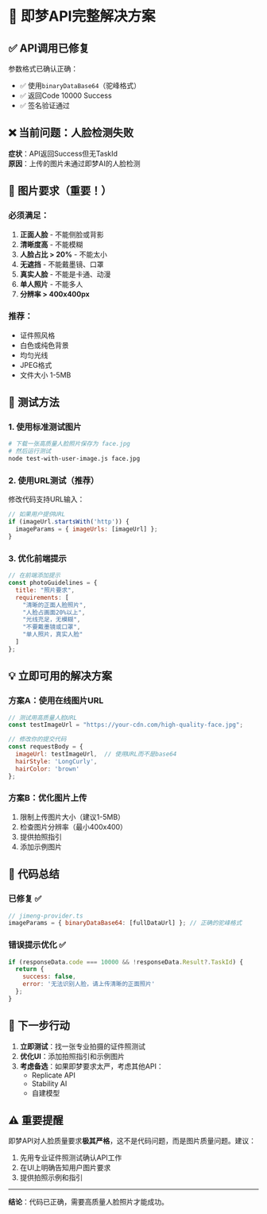 # 🎯 即梦API完整解决方案

## ✅ API调用已修复
参数格式已确认正确：
- ✅ 使用`binaryDataBase64`（驼峰格式）
- ✅ 返回Code 10000 Success
- ✅ 签名验证通过

## ❌ 当前问题：人脸检测失败
**症状**：API返回Success但无TaskId  
**原因**：上传的图片未通过即梦AI的人脸检测

## 📸 图片要求（重要！）

### 必须满足：
1. **正面人脸** - 不能侧脸或背影
2. **清晰度高** - 不能模糊
3. **人脸占比 > 20%** - 不能太小
4. **无遮挡** - 不能戴墨镜、口罩
5. **真实人脸** - 不能是卡通、动漫
6. **单人照片** - 不能多人
7. **分辨率 > 400x400px**

### 推荐：
- 证件照风格
- 白色或纯色背景
- 均匀光线
- JPEG格式
- 文件大小 1-5MB

## 🔧 测试方法

### 1. 使用标准测试图片
```bash
# 下载一张高质量人脸照片保存为 face.jpg
# 然后运行测试
node test-with-user-image.js face.jpg
```

### 2. 使用URL测试（推荐）
修改代码支持URL输入：
```javascript
// 如果用户提供URL
if (imageUrl.startsWith('http')) {
  imageParams = { imageUrls: [imageUrl] };
}
```

### 3. 优化前端提示
```javascript
// 在前端添加提示
const photoGuidelines = {
  title: "照片要求",
  requirements: [
    "清晰的正面人脸照片",
    "人脸占画面20%以上",
    "光线充足，无模糊",
    "不要戴墨镜或口罩",
    "单人照片，真实人脸"
  ]
};
```

## 💡 立即可用的解决方案

### 方案A：使用在线图片URL
```javascript
// 测试用高质量人脸URL
const testImageUrl = "https://your-cdn.com/high-quality-face.jpg";

// 修改你的提交代码
const requestBody = {
  imageUrl: testImageUrl,  // 使用URL而不是base64
  hairStyle: 'LongCurly',
  hairColor: 'brown'
};
```

### 方案B：优化图片上传
1. 限制上传图片大小（建议1-5MB）
2. 检查图片分辨率（最小400x400）
3. 提供拍照指引
4. 添加示例图片

## 📝 代码总结

### 已修复 ✅
```javascript
// jimeng-provider.ts
imageParams = { binaryDataBase64: [fullDataUrl] }; // 正确的驼峰格式
```

### 错误提示优化 ✅
```javascript
if (responseData.code === 10000 && !responseData.Result?.TaskId) {
  return {
    success: false,
    error: '无法识别人脸，请上传清晰的正面照片'
  };
}
```

## 🚀 下一步行动

1. **立即测试**：找一张专业拍摄的证件照测试
2. **优化UI**：添加拍照指引和示例图片
3. **考虑备选**：如果即梦要求太严，考虑其他API：
   - Replicate API
   - Stability AI
   - 自建模型

## ⚠️ 重要提醒
即梦API对人脸质量要求**极其严格**，这不是代码问题，而是图片质量问题。建议：
1. 先用专业证件照测试确认API工作
2. 在UI上明确告知用户图片要求
3. 提供拍照示例和指引

---
**结论**：代码已正确，需要高质量人脸照片才能成功。